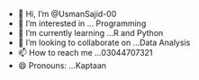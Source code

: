 - 👋 Hi, I’m @UsmanSajid-00
- 👀 I’m interested in ... Programming
- 🌱 I’m currently learning ...R and Python
- 💞️ I’m looking to collaborate on ...Data Analysis
- 📫 How to reach me ...03044707321
- 😄 Pronouns: ...Kaptaan


<!---
UsmanSajid-00/UsmanSajid-00 is a ✨ special ✨ repository because its `README.md` (this file) appears on your GitHub profile.
You can click the Preview link to take a look at your changes.
--->
